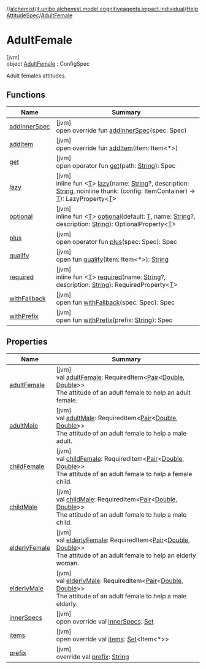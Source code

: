 //[alchemist](../../../../index.md)/[it.unibo.alchemist.model.cognitiveagents.impact.individual](../../index.md)/[HelpAttitudeSpec](../index.md)/[AdultFemale](index.md)

# AdultFemale

[jvm]\
object [AdultFemale](index.md) : ConfigSpec

Adult females attitudes.

## Functions

| Name | Summary |
|---|---|
| [addInnerSpec](../../-speed-spec/index.md#1157218497%2FFunctions%2F-267951372) | [jvm]<br>open override fun [addInnerSpec](../../-speed-spec/index.md#1157218497%2FFunctions%2F-267951372)(spec: Spec) |
| [addItem](../../-speed-spec/index.md#-1176720725%2FFunctions%2F-267951372) | [jvm]<br>open override fun [addItem](../../-speed-spec/index.md#-1176720725%2FFunctions%2F-267951372)(item: Item<*>) |
| [get](../../-speed-spec/index.md#216658617%2FFunctions%2F-267951372) | [jvm]<br>open operator fun [get](../../-speed-spec/index.md#216658617%2FFunctions%2F-267951372)(path: [String](https://kotlinlang.org/api/latest/jvm/stdlib/kotlin/-string/index.html)): Spec |
| [lazy](../../-speed-spec/index.md#-57241479%2FFunctions%2F-267951372) | [jvm]<br>inline fun <[T](../../-speed-spec/index.md#-57241479%2FFunctions%2F-267951372)> [lazy](../../-speed-spec/index.md#-57241479%2FFunctions%2F-267951372)(name: [String](https://kotlinlang.org/api/latest/jvm/stdlib/kotlin/-string/index.html)?, description: [String](https://kotlinlang.org/api/latest/jvm/stdlib/kotlin/-string/index.html), noinline thunk: (config: ItemContainer) -> [T](../../-speed-spec/index.md#-57241479%2FFunctions%2F-267951372)): LazyProperty<[T](../../-speed-spec/index.md#-57241479%2FFunctions%2F-267951372)> |
| [optional](../../-speed-spec/index.md#-1307546368%2FFunctions%2F-267951372) | [jvm]<br>inline fun <[T](../../-speed-spec/index.md#-1307546368%2FFunctions%2F-267951372)> [optional](../../-speed-spec/index.md#-1307546368%2FFunctions%2F-267951372)(default: [T](../../-speed-spec/index.md#-1307546368%2FFunctions%2F-267951372), name: [String](https://kotlinlang.org/api/latest/jvm/stdlib/kotlin/-string/index.html)?, description: [String](https://kotlinlang.org/api/latest/jvm/stdlib/kotlin/-string/index.html)): OptionalProperty<[T](../../-speed-spec/index.md#-1307546368%2FFunctions%2F-267951372)> |
| [plus](../../-speed-spec/index.md#-1897999851%2FFunctions%2F-267951372) | [jvm]<br>open operator fun [plus](../../-speed-spec/index.md#-1897999851%2FFunctions%2F-267951372)(spec: Spec): Spec |
| [qualify](../../-speed-spec/index.md#-620175742%2FFunctions%2F-267951372) | [jvm]<br>open fun [qualify](../../-speed-spec/index.md#-620175742%2FFunctions%2F-267951372)(item: Item<*>): [String](https://kotlinlang.org/api/latest/jvm/stdlib/kotlin/-string/index.html) |
| [required](../../-speed-spec/index.md#1352156512%2FFunctions%2F-267951372) | [jvm]<br>inline fun <[T](../../-speed-spec/index.md#1352156512%2FFunctions%2F-267951372)> [required](../../-speed-spec/index.md#1352156512%2FFunctions%2F-267951372)(name: [String](https://kotlinlang.org/api/latest/jvm/stdlib/kotlin/-string/index.html)?, description: [String](https://kotlinlang.org/api/latest/jvm/stdlib/kotlin/-string/index.html)): RequiredProperty<[T](../../-speed-spec/index.md#1352156512%2FFunctions%2F-267951372)> |
| [withFallback](../../-speed-spec/index.md#73507879%2FFunctions%2F-267951372) | [jvm]<br>open fun [withFallback](../../-speed-spec/index.md#73507879%2FFunctions%2F-267951372)(spec: Spec): Spec |
| [withPrefix](../../-speed-spec/index.md#-1060748701%2FFunctions%2F-267951372) | [jvm]<br>open fun [withPrefix](../../-speed-spec/index.md#-1060748701%2FFunctions%2F-267951372)(prefix: [String](https://kotlinlang.org/api/latest/jvm/stdlib/kotlin/-string/index.html)): Spec |

## Properties

| Name | Summary |
|---|---|
| [adultFemale](adult-female.md) | [jvm]<br>val [adultFemale](adult-female.md): RequiredItem<[Pair](https://kotlinlang.org/api/latest/jvm/stdlib/kotlin/-pair/index.html)<[Double](https://kotlinlang.org/api/latest/jvm/stdlib/kotlin/-double/index.html), [Double](https://kotlinlang.org/api/latest/jvm/stdlib/kotlin/-double/index.html)>><br>The attitude of an adult female to help an adult female. |
| [adultMale](adult-male.md) | [jvm]<br>val [adultMale](adult-male.md): RequiredItem<[Pair](https://kotlinlang.org/api/latest/jvm/stdlib/kotlin/-pair/index.html)<[Double](https://kotlinlang.org/api/latest/jvm/stdlib/kotlin/-double/index.html), [Double](https://kotlinlang.org/api/latest/jvm/stdlib/kotlin/-double/index.html)>><br>The attitude of an adult female to help a male adult. |
| [childFemale](child-female.md) | [jvm]<br>val [childFemale](child-female.md): RequiredItem<[Pair](https://kotlinlang.org/api/latest/jvm/stdlib/kotlin/-pair/index.html)<[Double](https://kotlinlang.org/api/latest/jvm/stdlib/kotlin/-double/index.html), [Double](https://kotlinlang.org/api/latest/jvm/stdlib/kotlin/-double/index.html)>><br>The attitude of an adult female to help a female child. |
| [childMale](child-male.md) | [jvm]<br>val [childMale](child-male.md): RequiredItem<[Pair](https://kotlinlang.org/api/latest/jvm/stdlib/kotlin/-pair/index.html)<[Double](https://kotlinlang.org/api/latest/jvm/stdlib/kotlin/-double/index.html), [Double](https://kotlinlang.org/api/latest/jvm/stdlib/kotlin/-double/index.html)>><br>The attitude of an adult female to help a male child. |
| [elderlyFemale](elderly-female.md) | [jvm]<br>val [elderlyFemale](elderly-female.md): RequiredItem<[Pair](https://kotlinlang.org/api/latest/jvm/stdlib/kotlin/-pair/index.html)<[Double](https://kotlinlang.org/api/latest/jvm/stdlib/kotlin/-double/index.html), [Double](https://kotlinlang.org/api/latest/jvm/stdlib/kotlin/-double/index.html)>><br>The attitude of an adult female to help an elderly woman. |
| [elderlyMale](elderly-male.md) | [jvm]<br>val [elderlyMale](elderly-male.md): RequiredItem<[Pair](https://kotlinlang.org/api/latest/jvm/stdlib/kotlin/-pair/index.html)<[Double](https://kotlinlang.org/api/latest/jvm/stdlib/kotlin/-double/index.html), [Double](https://kotlinlang.org/api/latest/jvm/stdlib/kotlin/-double/index.html)>><br>The attitude of an adult female to help a male elderly. |
| [innerSpecs](index.md#-2088260109%2FProperties%2F-267951372) | [jvm]<br>open override val [innerSpecs](index.md#-2088260109%2FProperties%2F-267951372): [Set](https://kotlinlang.org/api/latest/jvm/stdlib/kotlin.collections/-set/index.html)<Spec> |
| [items](index.md#-1520624219%2FProperties%2F-267951372) | [jvm]<br>open override val [items](index.md#-1520624219%2FProperties%2F-267951372): [Set](https://kotlinlang.org/api/latest/jvm/stdlib/kotlin.collections/-set/index.html)<Item<*>> |
| [prefix](index.md#721593539%2FProperties%2F-267951372) | [jvm]<br>override val [prefix](index.md#721593539%2FProperties%2F-267951372): [String](https://kotlinlang.org/api/latest/jvm/stdlib/kotlin/-string/index.html) |
